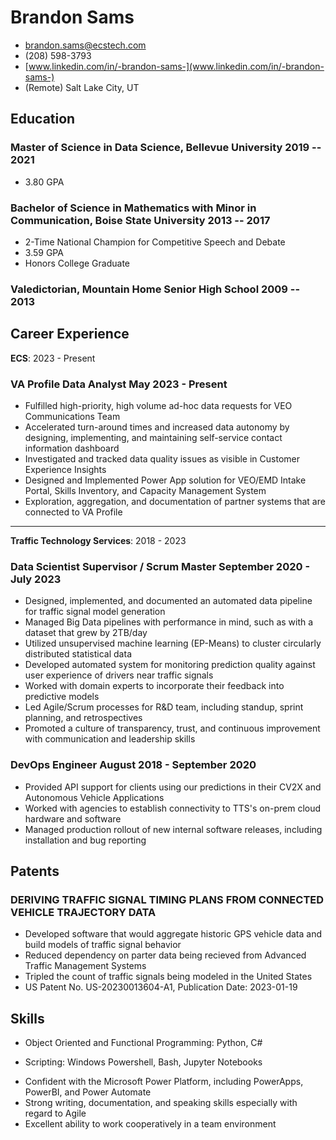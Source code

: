 <!-- The (first) h1 will be used as the <title> of the HTML page -->
# Brandon Sams

<!-- The unordered list immediately after the h1 will be formatted on a single line. It is intended to be used for contact details -->
<!-- - <hirebrandonsams@gmail.com> -->
- <brandon.sams@ecstech.com>
- (208) 598-3793
- [www.linkedin.com/in/-brandon-sams-](www.linkedin.com/in/-brandon-sams-)
- (Remote) Salt Lake City, UT
<!-- - [brandonsams.github.io](https://brandonsams.github.io/) -->

<!-- The paragraph after the h1 and ul and before the first h2 is optional. It is intended to be used for a short summary. -->
<!-- Data Analyst with extensive experience in business glossary development, data lineage analysis, and Agile methodologies, skilled in leveraging advanced data tools to deliver actionable insights and improve data quality. -->

## Education

### <span>Master of Science in Data Science, Bellevue University</span> <span>2019 -- 2021</span>

- 3.80 GPA

### <span>Bachelor of Science in Mathematics with Minor in Communication, Boise State University</span> <span>2013 -- 2017</span>

- 2-Time National Champion for Competitive Speech and Debate
- 3.59 GPA
- Honors College Graduate

### <span>Valedictorian, Mountain Home Senior High School</span> <span>2009 -- 2013</span>

## Career Experience

**ECS**: 2023 - Present

### <span>VA Profile Data Analyst</span> <span>May 2023 - Present</span>

- Fulfilled high-priority, high volume ad-hoc data requests for VEO Communications Team
- Accelerated turn-around times and increased data autonomy by designing, implementing, and maintaining self-service contact information dashboard
- Investigated and tracked data quality issues as visible in Customer Experience Insights
- Designed and Implemented Power App solution for VEO/EMD Intake Portal, Skills Inventory, and Capacity Management System
- Exploration, aggregation, and documentation of partner systems that are connected to VA Profile

---

**Traffic Technology Services**: 2018 - 2023

<!-- You have to wrap the "left" and "right" half of these headings in spans by hand -->
### <span>Data Scientist Supervisor / Scrum Master</span> <span>September 2020 - July 2023</span>

- Designed, implemented, and documented an automated data pipeline for traffic signal model generation
- Managed Big Data pipelines with performance in mind, such as with a dataset that grew by 2TB/day
- Utilized unsupervised machine learning (EP-Means) to cluster circularly distributed statistical data
- Developed automated system for monitoring prediction quality against user experience of drivers near traffic signals
- Worked with domain experts to incorporate their feedback into predictive models
- Led Agile/Scrum processes for R&D team, including standup, sprint planning, and retrospectives
- Promoted a culture of transparency, trust, and continuous improvement with communication and leadership skills
<!-- - Utilized data cleaning methods to ensure model input is complete, accurate, consistent, and uniform -->

### <span>DevOps Engineer</span> <span>August 2018 - September 2020</span>

- Provided API support for clients using our predictions in their CV2X and Autonomous Vehicle Applications
- Worked with agencies to establish connectivity to TTS's on-prem cloud hardware and software
- Managed production rollout of new internal software releases, including installation and bug reporting
<!-- - Developed and implemented quality control metrics for traffic signal predictions against incoming status data -->
<!-- - Windows Server system administration using PowerShell to manage hundreds of servers at a time -->
<!-- - MySQL database administration, including backups, load distribution, and cloud application configuration -->

<!-- ---

**Nordstrom Distribution Center 89**: 2018
### <span>Seasonal Package Handler</span> <span>June 2018 - August 2018</span>

 - Worked with teammates to unload inbound shipments
 - Prioritized safety in the workplace
 - Efficiently spent time and energy
 - Communicated with other to solve problems
 - Packed outbound orders for customers and retail stores -->

## Patents

### DERIVING TRAFFIC SIGNAL TIMING PLANS FROM CONNECTED VEHICLE TRAJECTORY DATA

- Developed software that would aggregate historic GPS vehicle data and build models of traffic signal behavior
- Reduced dependency on parter data being recieved from Advanced Traffic Management Systems
- Tripled the count of traffic signals being modeled in the United States
- US Patent No. US-20230013604-A1, Publication Date: 2023-01-19

## Skills

- Object Oriented and Functional Programming: Python, C#
<!-- - Data Visualization: Grafana, PowerBI, Tableau, R -->
- Scripting: Windows Powershell, Bash, Jupyter Notebooks
<!-- - Operating Systems: Confident with software development on/for Linux, Windows, and macOS -->
- Confident with the Microsoft Power Platform, including PowerApps, PowerBI, and Power Automate
- Strong writing, documentation, and speaking skills especially with regard to Agile
- Excellent ability to work cooperatively in a team environment

<!-- --- -->
<!-- ---

*References are available upon request.*

-->

<!-- ## Extras
- International Hult Prize Competitor (2017) - Dubai -->

<!-- ## Achievements

- 2-Time National Collegiate Speech and Debate Champion
- International Hult Prize Competitor

--- -->
